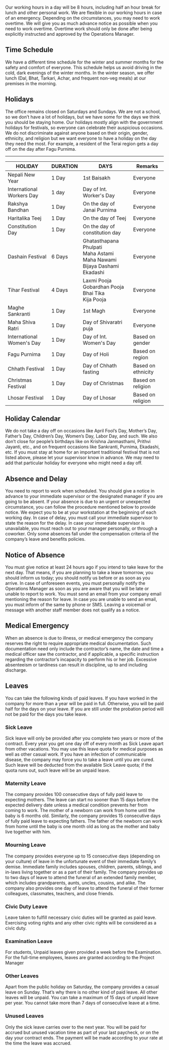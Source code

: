 <style>
.md-typesettable {
  width: 100%;
}
.md-typesettable table:not([class]) {
  display: table
}
</style>

Our working hours in a day will be 8 hours, including half an hour break for lunch and other personal work. We are flexible in our working hours in case of an emergency. Depending on the circumstances, you may need to work overtime. We will give you as much advance notice as possible when you need to work overtime. Overtime work should only be done after being explicitly instructed and approved by the Operations Manager.

## Time Schedule
We have a different time schedule for the winter and summer months for the safety and comfort of everyone. This schedule helps us avoid driving in the cold, dark evenings of the winter months. In the winter season, we offer lunch (Dal, Bhat, Tarkari, Achar, and frequent non-veg meals) at our premises in the morning.

## Holidays
The office remains closed on Saturdays and Sundays. We are not a school, so we don’t have a lot of holidays, but we have some for the days we think you should be staying home. Our holidays mostly align with the government holidays for festivals, so everyone can celebrate their auspicious occasions. We do not discriminate against anyone based on their origin, gender, ethnicity, and religion but we want everyone to have a holiday on the day they need the most. For example, a resident of the Terai region gets a day off on the day after Fagu Purnima.

<hr>

HOLIDAY | DURATION | DAYS | Remarks 
--- | --- | --- | ---
Nepali New Year | 1 Day | 1st Baisakh | Everyone
International Workers Day | 1 day | Day of Int. Worker's Day | Everyone
Rakshya Bandhan | 1 Day | On the day of Janai Purnima| Everyone
Haritalika Teej | 1 Day | On the day of Teej | Everyone
Constitution Day | 1 Day | On the day of constitution day | Everyone
Dashain Festival | 6 Days | Ghatasthapana <br> Phulpati <br> Maha Astami <br> Maha Nawami <br> Bijaya Dashami <br> Ekadashi | Everyone
Tihar Festival | 4 Days |Laxmi Pooja <br> Gobardhan Pooja <br> Bhai Tika <br> Kija Pooja| Everyone
Maghe Sankranti | 1 Day | 1st Magh| Everyone
Maha Shiva Ratri | 1 Day | Day of Shivaratri puja| Everyone
International Women's Day | 1 Day | Day of Int. Women's Day| Based on gender
Fagu Purnima | 1 Day | Day of Holi| Based on region
Chhath Festival | 1 Day | Day of Chhath fasting| Based on ethnicity
Christmas Festival | 1 Day | Day of Christmas| Based on religion
Lhosar Festival | 1 Day | Day of Lhosar| Based on religion

## Holiday Calendar
We do not take a day off on occasions like April Fool’s Day, Mother’s Day, Father’s Day, Children’s Day, Women’s Day, Labor Day, and such. We also don’t close for people’s birthdays like on Krishna Janmasthami, Prithvi Jayanti, etc., and on frequent occasions like Sankranti, Purnima, Ekadashi, etc. If you must stay at home for an important traditional festival that is not listed above, please let your supervisor know in advance. We may need to add that particular holiday for everyone who might need a day off.

## Absence and Delay
You need to report to work when scheduled. You should give a notice in advance to your immediate supervisor or the designated manager if you are going to be absent. If your absence is due to an urgent or unexpected circumstance, you can follow the procedure mentioned below to provide notice. We expect you to be at your workstation at the beginning of each working day. In case of delay, you must call your immediate supervisor to state the reason for the delay. In case your immediate supervisor is unavailable, you must reach out to your manager personally, or through a coworker. Only some absences fall under the compensation criteria of the company’s leave and benefits policies.

## Notice of Absence
You must give notice at least 24 hours ago if you intend to take leave for the next day. That means, if you are planning to take a leave tomorrow, you should inform us today; you should notify us before or as soon as you arrive. In case of unforeseen events, you must personally notify the Operations Manager as soon as you are aware that you will be late or unable to report to work. You must send an email from your company email mentioning the reason for leave. In case you are unable to send an email, you must inform of the same by phone or SMS. Leaving a voicemail or message with another staff member does not qualify as a notice.

## Medical Emergency
When an absence is due to illness, or medical emergency the company reserves the right to require appropriate medical documentation. Such documentation need only include the contractor’s name, the date and time a medical officer saw the contractor, and if applicable, a specific instruction regarding the contractor’s incapacity to perform his or her job. Excessive absenteeism or tardiness can result in discipline, up to and including discharge.

## Leaves
You can take the following kinds of paid leaves. If you have worked in the company for more than a year will be paid in full. Otherwise, you will be paid half for the days on your leave. If you are still under the probation period will not be paid for the days you take leave.

### Sick Leave
Sick leave will only be provided after you complete two years or more of the contract. Every year you get one day off of every month as Sick Leave apart from other vacations. You may use this leave quota for medical purposes as well as other casual work. If you have an infection of communicable disease, the company may force you to take a leave until you are cured. Such leave will be deducted from the available Sick Leave quota; if the quota runs out, such leave will be an unpaid leave.

### Maternity Leave
The company provides 100 consecutive days of fully paid leave to expecting mothers. The leave can start no sooner than 15 days before the expected delivery date unless a medical condition prevents her from coming to work. The mother of a newborn can work from home until the baby is 6 months old. Similarly, the company provides 15 consecutive days of fully paid leave to expecting fathers. The father of the newborn can work from home until the baby is one month old as long as the mother and baby live together with him.

### Mourning Leave
The company provides everyone up to 15 consecutive days (depending on your culture) of leave in the unfortunate event of their immediate family’s demise. Immediate family includes spouses, children, parents, siblings, and in-laws living together or as a part of their family. The company provides up to two days of leave to attend the funeral of an extended family member, which includes grandparents, aunts, uncles, cousins, and alike. The company also provides one day of leave to attend the funeral of their former colleagues, classmates, teachers, and close friends.

### Civic Duty Leave
Leave taken to fulfill necessary civic duties will be granted as paid leave. Exercising voting rights and any other civic rights will be considered as a civic duty.

### Examination Leave
For students, Unpaid leaves given provided a week before the Examination. For the full-time employees, leaves are granted according to the Project Manager

### Other Leaves
Apart from the public holiday on Saturday, the company provides a casual leave on Sunday. That’s why there is no other kind of paid leave. All other leaves will be unpaid. You can take a maximum of 15 days of unpaid leave per year. You cannot take more than 7 days of consecutive leave at a time.

### Unused Leaves
Only the sick leave carries over to the next year. You will be paid for accrued but unused vacation time as part of your last paycheck, or on the day your contract ends. The payment will be made according to your rate at the time the leave was accrued.
